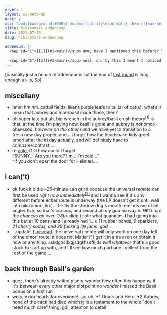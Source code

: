 ```yaml
---
m-ver: 1
layout: ws-meta-hk
dark: y
css: "body{background:#000;} em.omo{font-style:normal;} .hkm-ct{max-height:100%; overflow-y:auto; padding:0;}"
title: hikikomori addendump
date: 2023-07-18
slug: hikikomori-addendump

addendum: |-
  <sup id="1">[[1]](#1-main)</sup> Hmm, have I mentioned this before? TL;DR I think Headspace-Aubrey is suddenly given a crush on Omori, one she doesn't seem to have (or at least isn't so *obvious* about) IRL, because these are feelings *Basil* would've had but Basil is forbidden. Basil gets [beheaded](https://www.bbc.com/culture/article/20161118-the-horror-of-the-headless-horseman) a lot, and pink doll heads are a recurring image; symbolically I think this indicates that Sunny subconsciously wants to control them both, or at least to overwrite how they feel about *him*.
  
  <sup id="2">[[2]](#2-main)</sup> well, uh. by this I meant I noticed TVs, and remembered that TV Girl's place is a Universal Remote spot, and... jumped to conclusions....
---
```

[basically just a bunch of addendums but the end of [last round](hikikomori4) is long enough as-is, So]

## miscellany
- hmm hm hm. cattail fields, likens purple leafs to tail(s) of cat(s); what’s it mean that aubrey and mari/basil made those, then?
- oh super late but uh, big wrench in the aubrey/basil crush theory<sup id="1-main">[[1]](#1)</sup> is that, at the time i’m playing now, basil is gone and aubrey is <em class="omo">not</em> omori-obsessed. <em class="omo">however on the other hand</em> we have yet to transition to a fresh new day proper, and… i forget how the headspace kids greet omori after the irl day actually, and will definitely have to compare/contrast….
- re:[cold](hikikomori4#3), GDI how could I forget:  
	<q>SUNNY... Are you there? I'm... I'm cold...</q>  
	^if you don't open the door for Hellmari....

## i can(’t)
- ok fuck it did a ~25-minute can grind because the universal remote can first be used *right now immediately*<sup id="2-main">[[2]](#2)</sup> and I wanna see if it's any different before either route is underway (the LP doesn't get it until well into hikikomori, iirc)... firstly the shadow dog's mouth reminds me of an angler fish, so that's curious, and second *oh my god no way in HELL are the chances an even 1/8th.* didn't note what quantities I had going into this but at 10 cans (and I already had 1...): 11 rubber bands, 9 sparklers, *21 cherry sodas, and 20 fucking life jams*. <em class="omo">god</em>
- ...update, [I misread](https://omori.fandom.com/wiki/UNIVERSAL_REMOTE#BLACK_SPACE_ENTRANCES). the universal remote will only work on one day left of the omori route; it does not Matter if I get it in a true run or obtain it now or anything. askdghsdkgjsdgkhsdfkjds *well whatever* that's a good stock to start up with, and I'll see how much garbage I collect from the rest of the game....

## back through Basil's garden
- geez, there's already wilted plants. wonder how often this happens; if it's between every other major plot point no *wonder* I missed the Basil bonus on a first run
- welp, extra hearts for everyone! ...or uh, +1 Omori and Hero, +2 Aubrey, none of the cacti had died which ig is a testament to the whole "don't need much care" thing. gdi, attention to detail